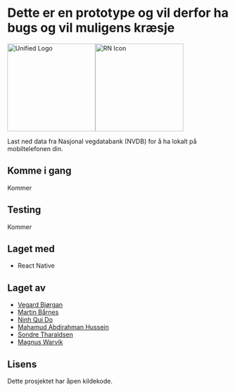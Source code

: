 # Dette er en prototype og vil derfor ha bugs og vil muligens kræsje

<img src="https://github.com/NinhDo/IT2901-React-Native/blob/master/src/assets/logo_main.png" alt="Unified Logo" width=200/><img src="https://github.com/NinhDo/IT2901-React-Native/blob/master/src/assets/VegAR_LOGO_FULL-01.png" alt="RN Icon" width=200 float/>

Last ned data fra Nasjonal vegdatabank (NVDB) for å ha lokalt på mobiltelefonen din.

## Komme i gang
Kommer

## Testing
Kommer

## Laget med
- React Native

## Laget av
- [Vegard Bjørgan](https://github.com/vegabj)
- [Martin Bårnes](https://github.com/barnes89)
- [Ninh Qui Do](https://github.com/NinhDo)
- [Mahamud Abdirahman Hussein](https://github.com/uxud)
- [Sondre Tharaldsen](https://github.com/sontha)
- [Magnus Warvik](https://github.com/mwarvik)

## Lisens
Dette prosjektet har åpen kildekode.
